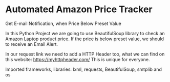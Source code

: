 # Automated Amazon Price Tracker
Get E-mail Notification, when Price Below Preset Value

In this Python Project we are going to use BeautifulSoup library to check an Amazon Laptop product price. If the price is below preset value, we should to receive an Email Alert.

In our request link we need to add a HTTP Header too, what we can find on this website: https://myhttpheader.com/ This is unique for everyone.

Imported frameworks, libraries: lxml, requests, BeautifulSoup, smtplib and os
